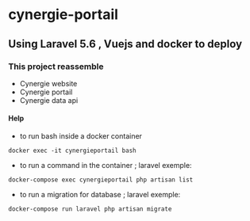 # cynergie-portail

## Using Laravel 5.6 , Vuejs and  docker to deploy 

### This project reassemble

- Cynergie website
- Cynergie portail
- Cynergie data api

#### Help

- to run bash inside a docker container

```
docker exec -it cynergieportail bash
```

- to run a command in the container ; laravel exemple:

```
docker-compose exec cynergieportail php artisan list
```

- to run a migration for database ; laravel exemple:

```
docker-compose run laravel php artisan migrate
```